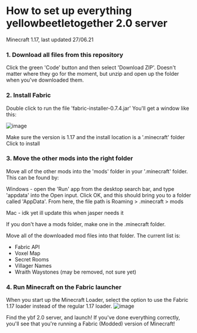 # How to set up everything yellowbeetletogether 2.0 server 
Minecraft 1.17, last updated 27/06.21

### 1. Download all files from this repository
Click the green 'Code' button and then select 'Download ZIP'. Doesn't matter where they go for the moment, but unzip and open up the folder when you've downloaded them.

### 2. Install Fabric
Double click to run the file 'fabric-installer-0.7.4.jar'
You'll get a window like this:

![image](https://user-images.githubusercontent.com/64788100/123556763-ec986f80-d784-11eb-81a4-886beb37ef72.png)

Make sure the version is 1.17 and the install location is a '.minecraft' folder
Click to install

### 3. Move the other mods into the right folder
Move all of the other mods into the 'mods' folder in your '.minecraft' folder. This can be found by:

  Windows - open the 'Run' app from the desktop search bar, and type 'appdata' into the Open input. Click OK, and this should bring you to a folder called 'AppData'. From here, the file path is Roaming > .minecraft > mods
  
  Mac - idk yet ill update this when jasper needs it
  
If you don't have a mods folder, make one in the .minecraft folder.
  
Move all of the downloaded mod files into that folder. The current list is:
- Fabric API
- Voxel Map
- Secret Rooms
- Villager Names
- Wraith Waystones (may be removed, not sure yet)

### 4. Run Minecraft on the Fabric launcher
When you start up the Minecraft Loader, select the option to use the Fabric 1.17 loader instead of the regular 1.17 loader. 
![image](https://user-images.githubusercontent.com/64788100/123556918-cd4e1200-d785-11eb-8e0d-1f4ad619fea0.png)

Find the ybf 2.0 server, and launch!
If you've done everything correctly, you'll see that you're running a Fabric (Modded) version of Minecraft!
